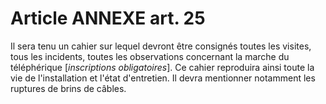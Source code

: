 # Article ANNEXE art. 25

Il sera tenu un cahier sur lequel devront être consignés toutes les visites, tous les incidents, toutes les observations concernant la marche du téléphérique [*inscriptions obligatoires*]. Ce cahier reproduira ainsi toute la vie de l'installation et l'état d'entretien. Il devra mentionner notamment les ruptures de brins de câbles.
